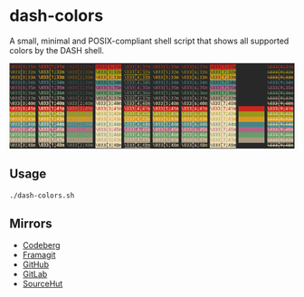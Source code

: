 # dash-colors
A small, minimal and POSIX-compliant shell script that shows all supported
colors by the DASH shell.

<p align=center><img src=dash-colors.png></p>

## Usage
```Shell
./dash-colors.sh
```

## Mirrors
* [Codeberg](https://codeberg.org/firasuke/dash-colors)
* [Framagit](https://framagit.org/firasuke/dash-colors)
* [GitHub](https://github.com/firasuke/dash-colors)
* [GitLab](https://gitlab.com/firasuke/dash-colors)
* [SourceHut](https://git.sr.ht/~firasuke/dash-colors)
